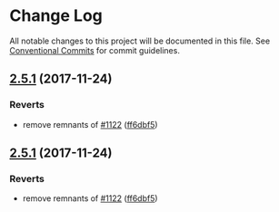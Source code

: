 # Change Log

All notable changes to this project will be documented in this file.
See [Conventional Commits](https://conventionalcommits.org) for commit guidelines.

<a name="2.5.1"></a>
## [2.5.1](https://github.com/lerna/lerna/compare/1.0.0...2.5.1) (2017-11-24)


### Reverts

* remove remnants of [#1122](https://github.com/lerna/lerna/issues/1122) ([ff6dbf5](https://github.com/lerna/lerna/commit/ff6dbf5))




<a name="2.5.1"></a>
## [2.5.1](https://github.com/lerna/lerna/compare/1.0.0...2.5.1) (2017-11-24)


### Reverts

* remove remnants of [#1122](https://github.com/lerna/lerna/issues/1122) ([ff6dbf5](https://github.com/lerna/lerna/commit/ff6dbf5))
